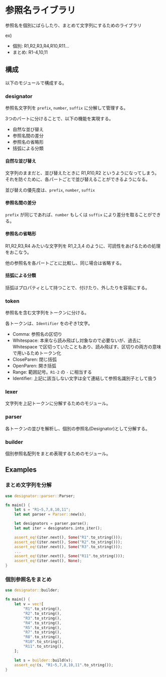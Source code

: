 # 参照名ライブラリ

参照名を個別にばらしたり、まとめて文字列にするためのライブラリ

ex)
- 個別: R1,R2,R3,R4,R10,R11...
- まとめ: R1-4,10,11

## 構成

以下のモジュールで構成する。

### designator

参照名文字列を `prefix`, `number`, `suffix` に分解して管理する。

3つのパートに分けることで、以下の機能を実現する。

- 自然な並び替え
- 参照名間の差分
- 参照名の省略形
- 括弧による分類

#### 自然な並び替え

文字列のままだと、並び替えたときに R1,R10,R2 というようになってしまう。
それを防ぐために、各パートごとで並び替えることができるようになる。

並び替えの優先度は、`prefix`, `number`, `suffix`

#### 参照名間の差分

`prefix` が同じであれば、`number` もしくは `suffix` により差分を取ることができる。

#### 参照名の省略形

R1,R2,R3,R4 みたいな文字列を R1,2,3,4 のように、可読性をあげるための処理をおこなう。

他の参照名を各パートごとに比較し、同じ場合は省略する。

#### 括弧による分類

括弧はプロパティとして持つことで、付けたり、外したりを容易にする。

### token

参照名を含む文字列をトークンに分ける。

各トークンは、`Identifier` をのぞき1文字。

- Comma: 参照名の区切り
- Whitespace: 本来なら読み飛ばし対象なので必要ないが、過去に Whitespace で区切っていたこともあり、読み飛ばす、区切りの両方の意味で用いるためトークン化
- CloseParen: 閉じ括弧
- OpenParen: 開き括弧
- Range: 範囲記号。`R1-2` の `-` に相当する
- Identifier: 上記に該当しない文字は全て連結して参照名識別子として扱う

### lexer

文字列を上記トークンに分解するためのモジュール。

### parser

各トークンの並びを解析し、個別の参照名(Designator)として分解する。

### builder

個別参照名配列をまとめ表現するためのモジュール。

## Examples

### まとめ文字列を分解

```rust
use designator::parser::Parser;

fn main() {
    let s = "R1~5,7,8,10,11";
    let mut parser = Parser::new(s);

    let designators = parser.parse();
    let mut iter = designators.into_iter();

    assert_eq!(iter.next(), Some("R1".to_string()));
    assert_eq!(iter.next(), Some("R2".to_string()));
    assert_eq!(iter.next(), Some("R3".to_string()));
	...
    assert_eq!(iter.next(), Some("R11".to_string()));
    assert_eq!(iter.next(), None);
}
```

### 個別参照名をまとめ

```rust
use designator::builder;

fn main() {
    let v = vec![
        "R1".to_string(),
        "R2".to_string(),
        "R3".to_string(),
        "R4".to_string(),
        "R5".to_string(),
        "R7".to_string(),
        "R8".to_string(),
        "R10".to_string(),
        "R11".to_string(),
    ];

    let s = builder::build(v);
    assert_eq!(s, "R1~5,7,8,10,11".to_string());
}
```